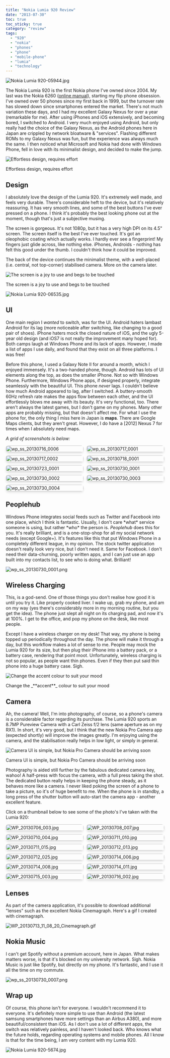 ```yaml
---
title: "Nokia Lumia 920 Review"
date: "2013-07-30"
toc: true
toc_sticky: true
category: "review"
tags: 
  - "920"
  - "nokia"
  - "phones"
  - "phone"
  - "mobile-phone"
  - "lumia"
  - "technology"
---
```


![Nokia Lumia 920-05944.jpg](/assets/images/Nokia+Lumia+920-05944.jpg)

The Nokia Lumia 920 is the first Nokia phone I've owned since 2004. My last was the Nokia 6260 ([online manual](http://nds1.nokia.com/phones/files/guides/Nokia_6260_UG_en.pdf)), starting my flip phone obsession. I've owned over 50 phones since my first back in 1999, but the turnover rate has slowed down since smartphones entered the market. There's not much variation these days, and I had my excellent Galaxy Nexus for over a year (remarkable for me). After using iPhones and iOS extensively, and becoming bored, I switched to Android. I very much enjoyed using Android, but only really had the choice of the Galaxy Nexus, as the Android phones here in Japan are crippled by network bloatware & "services". Flashing different ROMs to my Galaxy Nexus was fun, but the experience was always much the same. I then noticed what Microsoft and Nokia had done with Windows Phone, fell in love with its minimalist design, and decided to make the jump.

![Effortless design, requires effort](/assets/images/Nokia+Lumia+920-06155.jpg)

<figcaption>
Effortless design, requires effort
</figcaption>

## Design

I absolutely love the design of the Lumia 920. It's extremely well made, and feels very durable. There's considerable heft to the device, but it's relatively reassuring. It has very smooth lines, and some of the best buttons I've ever pressed on a phone. I think it's probably the best looking phone out at the moment, though that's just a subjective musing.

The screen is gorgeous. It's not 1080p, but it has a very high DPI on its 4.5" screen. The screen itself is the best I've ever touched. It's got an oleophobic coating which actually works. I hardly ever see a fingerprint! My fingers just glide across, like nothing else. iPhones, Androids - nothing has felt this good under the thumb. I couldn't think how it could be improved.

The back of the device continues the minimalist theme, with a well-placed (i.e. central, not top-corner) stabilised camera. More on the camera later.

![The screen is a joy to use and begs to be touched](/assets/images/Nokia+Lumia+920-05967.jpg)

The screen is a joy to use and begs to be touched

![Nokia Lumia 920-06535.jpg](/assets/images/Nokia+Lumia+920-06535.jpg)

## UI

One main region I _wanted_ to switch, was for the UI. Android haters lambast Android for its lag (more noticeable after switching, like changing to a good pair of shoes). iPhone haters mock the closed nature of iOS, and the ugly 5-year old design (and iOS7 is not really the improvement many hoped for). Both camps laugh at Windows Phone and its lack of apps. However, I made a list of apps I use daily, and found that they exist on all three platforms. I was free!

Before this phone, I used a Galaxy Note II for around a month, which I enjoyed immensely. It's a two-handed phone, though. Android has lots of UI elements along the top, as does the smaller iPhone. Not so with Windows Phone. Furthermore, Windows Phone apps, if designed properly, integrate seamlessly with the beautiful UI. This phone _never_ lags. I couldn't believe how much Android appeared to lag, after I switched. A buttery-smooth 60Hz refresh rate makes the apps flow between each other, and the UI effortlessly blows me away with its beauty. It's very functional, too. There aren't always the latest games, but I don't game on my phones. Many other apps are probably missing, but that doesn't affect me. For what I use the phone for, the only thing I miss here in Japan is **maps**. There are Google Maps clients, but they aren't great. However, I do have a \[2012\] Nexus 7 for times when I absolutely need maps.

_A grid of screenshots is below:_

<div class="image-grid">
  <img src="/assets/images/wp_ss_20130716_0006.png" alt="wp_ss_20130716_0006">
  <img src="/assets/images/wp_ss_20130717_0001.png" alt="wp_ss_20130717_0001">
  <img src="/assets/images/wp_ss_20130717_0002.png" alt="wp_ss_20130717_0002">
  <img src="/assets/images/wp_ss_20130718_0001.png" alt="wp_ss_20130718_0001">
  <img src="/assets/images/wp_ss_20130723_0001.png" alt="wp_ss_20130723_0001">
  <img src="/assets/images/wp_ss_20130730_0001.png" alt="wp_ss_20130730_0001">
  <img src="/assets/images/wp_ss_20130730_0002.png" alt="wp_ss_20130730_0002">
  <img src="/assets/images/wp_ss_20130730_0003.png" alt="wp_ss_20130730_0003">
  <img src="/assets/images/wp_ss_20130730_0004.png" alt="wp_ss_20130730_0004">
</div>

<style>
  .image-grid {
    display: grid;
    grid-template-columns: repeat(3, 1fr);
    gap: 10px;
  }
  .image-grid img {
    width: 100%;
    height: auto;
    object-fit: cover;
  }
</style>



## Peoplehub

Windows Phone integrates social feeds such as Twitter and Facebook into one place, which I think is fantastic. Usually, I don't care \*what\* service someone is using, but rather \*who\* the person is. _Peoplehub_ does this for you. It's really brilliant, and is a one-stop-shop for all my social network needs (except Google+). It's features like this that put Windows Phone in a completely different league, in my opinion. The stock twitter application doesn't really look very nice, but I don't need it. Same for Facebook. I don't need their data-churning, poorly written apps, and I can just use an app built into my contacts list, to see who is doing what. Brilliant!

![wp_ss_20130730_0001.png](/assets/images/wp_ss_20130730_0001.png)

## Wireless Charging

This, is a god-send. One of those things you don't realise how good it is until you try it. Like properly cooked liver. I wake up, grab my phone, and am on my way (yes there's considerably more in my morning routine, but you get the idea). The phone just slept all night on its charging pad, and now it's at 100%. I get to the office, and pop my phone on the desk, like most people.

Except I have a wireless charger on my desk! That way, my phone is being topped up periodically throughout the day. The phone will make it through a day, but this workflow makes a lot of sense to me. People may mock the Lumia 920 for its size, but then plug their iPhone into a battery pack, or a battery case, rendering that point moot. Unfortunately, wireless charging is not so popular, as people want thin phones. Even if they then put said thin phone into a huge battery case. Sigh.

![Change the accent colour to suit your mood](/assets/images/Nokia+Lumia+920-.jpg)

<figcaption>
Change the _**accent**_ colour to suit your mood
</figcaption>

## Camera

Ah, the camera! Well, I'm into photography, of course, so a phone's camera is a considerable factor regarding its purchase. The Lumia 920 sports an 8.7MP Pureview Camera with a Carl Zeiss f/2 lens (same aperture as on my RX1). In short, it's very good, but I think that the new Nokia Pro Camera app (expected shortly) will improve the images greatly. I'm enjoying using the camera, and the stabilisation really helps in low light, or simply in general. 

![Camera UI is simple, but Nokia Pro Camera should be arriving soon](/assets/images/wp_ss_20130730_0005.png)

<figcaption>
Camera UI is simple, but Nokia Pro Camera should be arriving soon
</figcaption>

Photography is aided still further by the fabulous dedicated camera key, wahoo! A half-press with focus the camera, with a full press taking the shot. The dedicated button really helps in keeping the phone steady, as it behaves more like a camera. I never liked poking the screen of a phone to take a picture, so it's of huge benefit to me. When the phone is in standby, a long press of the shutter button will auto-start the camera app - another excellent feature. 

Click on a thumbnail below to see some of the photo's I've taken with the Lumia 920: 

<div class="image-grid">
  <!-- Additional lightbox grid images -->
  <a href="/assets/images/WP_20130706_003.jpg" class="image-slide-anchor js-gallery-lightbox-opener" data-lightbox="gallery">
      <img src="/assets/images/WP_20130706_003.jpg" alt="WP_20130706_003.jpg" />
  </a>

  <a href="/assets/images/WP_20130708_007.jpg" class="image-slide-anchor js-gallery-lightbox-opener" data-lightbox="gallery">
      <img src="/assets/images/WP_20130708_007.jpg" alt="WP_20130708_007.jpg" />
  </a>

  <a href="/assets/images/WP_20130710_004.jpg" class="image-slide-anchor js-gallery-lightbox-opener" data-lightbox="gallery">
      <img src="/assets/images/WP_20130710_004.jpg" alt="WP_20130710_004.jpg" />
  </a>

  <a href="/assets/images/WP_20130711_010.jpg" class="image-slide-anchor js-gallery-lightbox-opener" data-lightbox="gallery">
      <img src="/assets/images/WP_20130711_010.jpg" alt="WP_20130711_010.jpg" />
  </a>

  <a href="/assets/images/WP_20130711_015.jpg" class="image-slide-anchor js-gallery-lightbox-opener" data-lightbox="gallery">
      <img src="/assets/images/WP_20130711_015.jpg" alt="WP_20130711_015.jpg" />
  </a>

  <a href="/assets/images/WP_20130712_013.jpg" class="image-slide-anchor js-gallery-lightbox-opener" data-lightbox="gallery">
      <img src="/assets/images/WP_20130712_013.jpg" alt="WP_20130712_013.jpg" />
  </a>

  <a href="/assets/images/WP_20130712_025.jpg" class="image-slide-anchor js-gallery-lightbox-opener" data-lightbox="gallery">
      <img src="/assets/images/WP_20130712_025.jpg" alt="WP_20130712_025.jpg" />
  </a>

  <a href="/assets/images/WP_20130714_006.jpg" class="image-slide-anchor js-gallery-lightbox-opener" data-lightbox="gallery">
      <img src="/assets/images/WP_20130714_006.jpg" alt="WP_20130714_006.jpg" />
  </a>

  <a href="/assets/images/WP_20130714_008.jpg" class="image-slide-anchor js-gallery-lightbox-opener" data-lightbox="gallery">
      <img src="/assets/images/WP_20130714_008.jpg" alt="WP_20130714_008.jpg" />
  </a>

  <a href="/assets/images/WP_20130714_011.jpg" class="image-slide-anchor js-gallery-lightbox-opener" data-lightbox="gallery">
      <img src="/assets/images/WP_20130714_011.jpg" alt="WP_20130714_011.jpg" />
  </a>

  <a href="/assets/images/WP_20130715_003.jpg" class="image-slide-anchor js-gallery-lightbox-opener" data-lightbox="gallery">
      <img src="/assets/images/WP_20130715_003.jpg" alt="WP_20130715_003.jpg" />
  </a>

  <a href="/assets/images/WP_20130716_002.jpg" class="image-slide-anchor js-gallery-lightbox-opener" data-lightbox="gallery">
      <img src="/assets/images/WP_20130716_002.jpg" alt="WP_20130716_002.jpg" />
  </a>
</div>

<style>
  .image-grid {
    display: grid;
    grid-template-columns: repeat(auto-fill, minmax(200px, 1fr)); /* Flexibly adjusts the number of columns */
    gap: 10px;
  }

  .image-grid a {
    display: block;
  }

  .image-grid img {
    width: 100%;
    height: auto;
    object-fit: cover;
    border-radius: 8px;
    box-shadow: 0 4px 6px rgba(0, 0, 0, 0.1);
    transition: transform 0.3s ease;
  }

  .image-grid img:hover {
    transform: scale(1.05);
  }
</style>

## Lenses

As part of the camera application, it's possible to download additional "lenses" such as the excellent Nokia Cinemagraph. Here's a gif I created with cinemagraph.

![WP_20130713_11_08_20_Cinemagraph.gif](/assets/images/WP_20130713_11_08_20_Cinemagraph.gif)

## Nokia Music

I can't get Spotify without a premium account, here in Japan. What makes matters worse, is that it's blocked on my university network. Sigh. Nokia Music is just like Spotify, but directly on my phone. It's fantastic, and I use it all the time on my commute.

![wp_ss_20130730_0007.png](/assets/images/wp_ss_20130730_0007.png)

## Wrap up

Of course, this phone isn't for everyone. I wouldn't recommend it to everyone. It's definitely more simple to use than Android (the latest samsung smartphones have more settings than an Airbus A380), and more beautiful/consistent than iOS. As I don't use a lot of different apps, the switch was relatively painless, and I haven't looked back. Who knows what the future holds, regarding operating systems and mobile phones. All I know is that for the time being, I am very content with my Lumia 920.

![Nokia Lumia 920-5674.jpg](/assets/images/Nokia+Lumia+920-5674.jpg)
